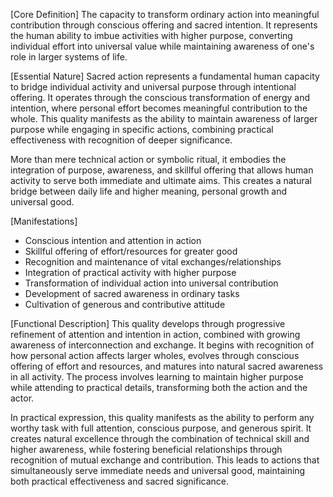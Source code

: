 [Core Definition]
The capacity to transform ordinary action into meaningful contribution through conscious offering and sacred intention. It represents the human ability to imbue activities with higher purpose, converting individual effort into universal value while maintaining awareness of one's role in larger systems of life.

[Essential Nature]
Sacred action represents a fundamental human capacity to bridge individual activity and universal purpose through intentional offering. It operates through the conscious transformation of energy and intention, where personal effort becomes meaningful contribution to the whole. This quality manifests as the ability to maintain awareness of larger purpose while engaging in specific actions, combining practical effectiveness with recognition of deeper significance.

More than mere technical action or symbolic ritual, it embodies the integration of purpose, awareness, and skillful offering that allows human activity to serve both immediate and ultimate aims. This creates a natural bridge between daily life and higher meaning, personal growth and universal good.

[Manifestations]
- Conscious intention and attention in action
- Skillful offering of effort/resources for greater good
- Recognition and maintenance of vital exchanges/relationships
- Integration of practical activity with higher purpose
- Transformation of individual action into universal contribution
- Development of sacred awareness in ordinary tasks
- Cultivation of generous and contributive attitude

[Functional Description]
This quality develops through progressive refinement of attention and intention in action, combined with growing awareness of interconnection and exchange. It begins with recognition of how personal action affects larger wholes, evolves through conscious offering of effort and resources, and matures into natural sacred awareness in all activity. The process involves learning to maintain higher purpose while attending to practical details, transforming both the action and the actor.

In practical expression, this quality manifests as the ability to perform any worthy task with full attention, conscious purpose, and generous spirit. It creates natural excellence through the combination of technical skill and higher awareness, while fostering beneficial relationships through recognition of mutual exchange and contribution. This leads to actions that simultaneously serve immediate needs and universal good, maintaining both practical effectiveness and sacred significance.